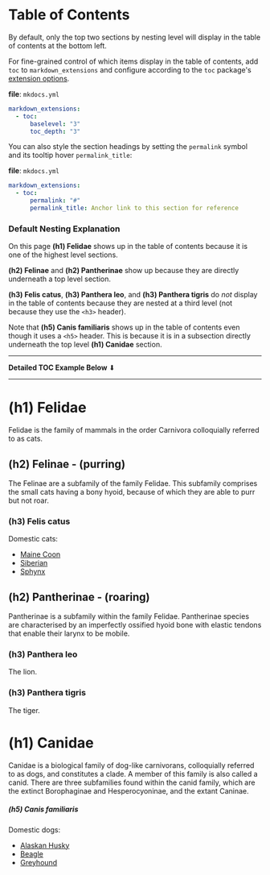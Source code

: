 # Table of Contents
By default, only the top two sections by nesting level will display in the table of contents at the bottom left.  

For fine-grained control of which items display in the table of contents, add `toc` to `markdown_extensions` and configure according to the `toc` package's [extension options](https://python-markdown.github.io/extensions/toc/#usage).

**file**: `mkdocs.yml`  
```yaml
markdown_extensions:
  - toc:
      baselevel: "3"
      toc_depth: "3"
```

You can also style the section headings by setting the `permalink` symbol and its tooltip hover `permalink_title`:

**file**: `mkdocs.yml`    
```yaml
markdown_extensions:
  - toc:
      permalink: "#"
      permalink_title: Anchor link to this section for reference
```

### Default Nesting Explanation
On this page **(h1) Felidae** shows up in the table of contents because it is one of the highest level sections.  

**(h2) Felinae** and **(h2) Pantherinae** show up because they are directly underneath a top level section.  

**(h3) Felis catus**, **(h3) Panthera leo**, and **(h3) Panthera tigris** do *not* display in the table of contents because they are nested at a third level (not because they use the `<h3>` header).  

Note that **(h5) Canis familiaris** shows up in the table of contents even though it uses a `<h5>` header.  This is because it is in a subsection directly underneath the top level **(h1) Canidae** section.

<hr>
<strong>Detailed TOC Example Below</strong> <span>&#11015;</span>
<hr>

# (h1) Felidae 

Felidae is the family of mammals in the order Carnivora colloquially referred to as cats.

## (h2) Felinae - (purring)
The Felinae are a subfamily of the family Felidae. This subfamily comprises the small cats having a bony hyoid, because of which they are able to purr but not roar.

### (h3) Felis catus
Domestic cats:  
- [Maine Coon](https://en.wikipedia.org/wiki/Maine_Coon)  
- [Siberian](https://en.wikipedia.org/wiki/Siberian_cat)  
- [Sphynx](https://en.wikipedia.org/wiki/Sphynx_cat)  

## (h2) Pantherinae - (roaring)
Pantherinae is a subfamily within the family Felidae.  Pantherinae species are characterised by an imperfectly ossified hyoid bone with elastic tendons that enable their larynx to be mobile.

### (h3) Panthera leo 
The lion.

### (h3) Panthera tigris 
The tiger.

# (h1) Canidae

Canidae is a biological family of dog-like carnivorans, colloquially referred to as dogs, and constitutes a clade. A member of this family is also called a canid.  There are three subfamilies found within the canid family, which are the extinct Borophaginae and Hesperocyoninae, and the extant Caninae.

##### (h5) Canis familiaris
Domestic dogs:  
- [Alaskan Husky](https://en.wikipedia.org/wiki/Alaskan_husky)  
- [Beagle](https://en.wikipedia.org/wiki/Beagle)  
- [Greyhound](https://en.wikipedia.org/wiki/Greyhound)  



